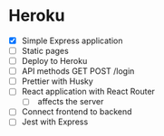 Heroku
======

* [x] Simple Express application
* [ ] Static pages
* [ ] Deploy to Heroku
* [ ] API methods GET POST /login
* [ ] Prettier with Husky
* [ ] React application with React Router
  * [ ] <BrowserRouter /> affects the server
* [ ] Connect frontend to backend
* [ ] Jest with Express
